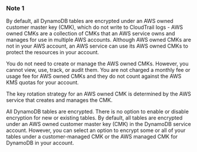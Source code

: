 ### Note 1 ###
By default, all DynamoDB tables are encrypted under an AWS owned customer master key (CMK), which do not write to CloudTrail logs - AWS owned CMKs are a collection of CMKs that an AWS service owns and manages for use in multiple AWS accounts. Although AWS owned CMKs are not in your AWS account, an AWS service can use its AWS owned CMKs to protect the resources in your account.

You do not need to create or manage the AWS owned CMKs. However, you cannot view, use, track, or audit them. You are not charged a monthly fee or usage fee for AWS owned CMKs and they do not count against the AWS KMS quotas for your account.

The key rotation strategy for an AWS owned CMK is determined by the AWS service that creates and manages the CMK.

All DynamoDB tables are encrypted. There is no option to enable or disable encryption for new or existing tables. By default, all tables are encrypted under an AWS owned customer master key (CMK) in the DynamoDB service account. However, you can select an option to encrypt some or all of your tables under a customer-managed CMK or the AWS managed CMK for DynamoDB in your account.
